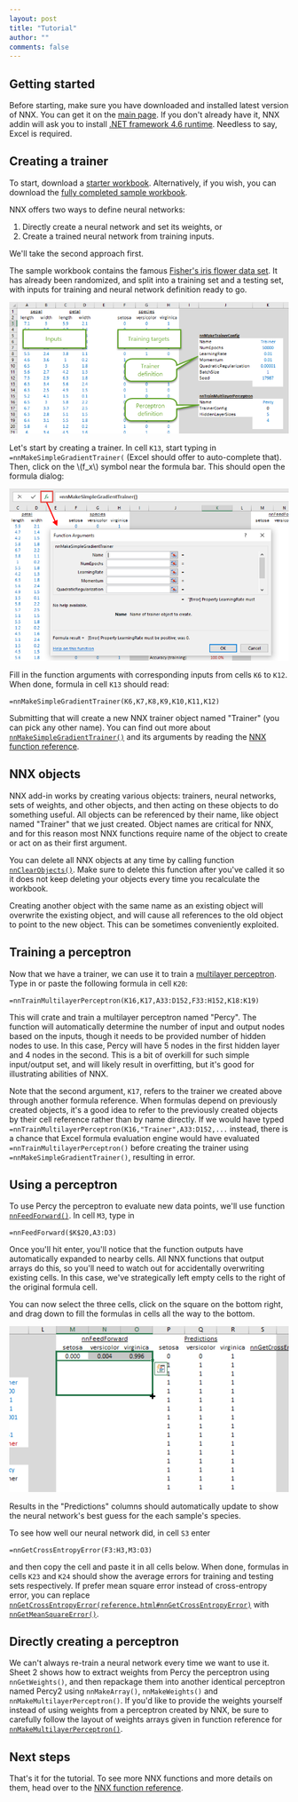 ```yaml
---
layout: post
title: "Tutorial"
author: ""
comments: false
---
```


## Getting started

Before starting, make sure you have downloaded and installed latest version of NNX. You can get it on the [main page](/).  If you don't already have it, NNX addin will ask you to install [.NET framework 4.6 runtime](https://www.microsoft.com/en-us/download/details.aspx?id=48130). Needless to say, Excel is required.

## Creating a trainer

To start, download a [starter workbook](Iris-flower-data-set-starter.xlsx). Alternatively, if you wish, you can download the [fully completed sample workbook](Iris-flower-data-set.xlsx).

NNX offers two ways to define neural networks: 

1. Directly create a neural network and set its weights, or 
2. Create a trained neural network from training inputs.  

We'll take the second approach first.

The sample workbook contains the famous [Fisher's iris flower data set](https://en.wikipedia.org/wiki/Iris_flower_data_set). It has already been randomized, and split into a training set and a testing set, with inputs for training and neural network definition ready to go.

![Overview of the top left section of the sample workbook](sample-overview.png)

Let's start by creating a trainer. In cell `K13`, start typing in `=nnMakeSimpleGradientTrainer(` (Excel should offer to auto-complete that). Then, click  on the \\(f_x\\) symbol near the formula bar. This should open the formula dialog:

![nnMakeSimpleGradientTrainer function formula dialog](function-dialog.png)

Fill in the function arguments with corresponding inputs from cells `K6` to `K12`. When done, formula in cell `K13` should read:

```
=nnMakeSimpleGradientTrainer(K6,K7,K8,K9,K10,K11,K12)
```

Submitting that will create a new NNX trainer object named "Trainer" (you can pick any other name).  You can find out more about [`nnMakeSimpleGradientTrainer()`](reference.html#nnMakeSimpleGradientTrainer) and its arguments by reading the [NNX function reference](reference.html).

## NNX objects

NNX add-in works by creating various objects: trainers, neural networks, sets of weights, and other objects, and then acting on these objects to do something useful.  All objects can be referenced by their name, like object named "Trainer" that we just created. Object names are critical for NNX, and for this reason most NNX functions require name of the object to create or act on as their first argument.

You can delete all NNX objects at any time by calling function [`nnClearObjects()`](reference.html#nnClearObjects). Make sure to delete this function after you've called it so it does not keep deleting your objects every time you recalculate the workbook.

Creating another object with the same name as an existing object will overwrite the existing object, and will cause all references to the old object to point to the new object. This can be sometimes conveniently exploited.

## Training a perceptron

Now that we have a trainer, we can use it to train a [multilayer perceptron](https://en.wikipedia.org/wiki/Multilayer_perceptron). Type in or paste the following formula in cell `K20`:

```
=nnTrainMultilayerPerceptron(K16,K17,A33:D152,F33:H152,K18:K19)
```

This will crate and train a multilayer perceptron named "Percy". The function will automatically determine the number of input and output nodes based on the inputs, though it needs to be provided number of hidden nodes to use. In this case, Percy will have 5 nodes in the first hidden layer and 4 nodes in the second. This is a bit of overkill for such simple input/output set, and will likely result in overfitting, but it's good for illustrating abilities of NNX.

Note that the second argument, `K17`, refers to the trainer we created above through another formula reference. When formulas depend on previously created objects, it's a good idea to refer to the previously created objects by their cell reference rather than by name directly.  If we would have typed  `=nnTrainMultilayerPerceptron(K16,"Trainer",A33:D152,...` instead, there is a chance that Excel formula evaluation engine would have evaluated `=nnTrainMultilayerPerceptron()` before creating the trainer using `=nnMakeSimpleGradientTrainer()`, resulting in error.

## Using a perceptron

To use Percy the perceptron to evaluate new data points, we'll use function [`nnFeedForward()`](reference.html#nnFeedForward). In cell `M3`, type in 

```
=nnFeedForward($K$20,A3:D3)
```

Once you'll hit enter, you'll notice that the function outputs have automatically expanded to nearby cells. All NNX functions that output arrays do this, so you'll need to watch out for accidentally overwriting existing cells. In this case, we've strategically left empty cells to the right of the original formula cell.

You can now select the three cells, click on the square on the bottom right, and drag down to fill the formulas in cells all the way to the bottom.

![Drag to expand nnFeedForward() formulas to the bottom.](dragging-cells-down.png)

Results in the "Predictions" columns should automatically update to show the neural network's best guess for the each sample's species.

To see how well our neural network did, in cell `S3` enter 

```
=nnGetCrossEntropyError(F3:H3,M3:O3)
```

and then copy the cell and paste it in all cells below. When done, formulas in cells `K23` and `K24` should show the average errors for training and testing sets respectively. If prefer mean square error instead of cross-entropy error, you can replace [`nnGetCrossEntropyError(reference.html#nnGetCrossEntropyError)`]() with [`nnGetMeanSquareError()`](reference.html#nnGetMeanSquareError).

## Directly creating a perceptron

We can't always re-train a neural network every time we want to use it.  Sheet 2 shows how to extract weights from Percy the perceptron using `nnGetWeights()`, and then repackage them into another identical perceptron named Percy2 using `nnMakeArray()`, `nnMakeWeights()` and `nnMakeMultilayerPerceptron()`.  If you'd like to provide the weights yourself instead of using weights from a perceptron created by NNX, be sure to carefully follow the layout of weights arrays given in function reference for [`nnMakeMultilayerPerceptron()`](reference.html#nnMakeMultilayerPerceptron).

## Next steps

That's it for the tutorial. To see more NNX functions and more details on them, head over to the [NNX function reference](reference.html).  




